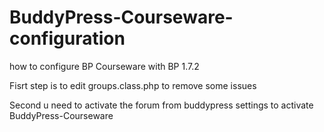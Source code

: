 BuddyPress-Courseware-configuration
===================================

how to configure BP Courseware  with BP 1.7.2



Fisrt step is to edit groups.class.php to remove some issues 


Second u need to activate the forum from buddypress settings to activate BuddyPress-Courseware
